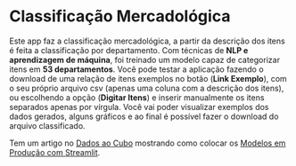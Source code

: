 # Classificação Mercadológica

Este app faz a classificação mercadológica, a partir da descrição dos itens é feita a classificação por departamento. Com técnicas de **NLP e aprendizagem de máquina**, foi treinado um modelo capaz de categorizar itens em **53 departamentos**. Você pode testar a aplicação fazendo o download de uma relação de itens exemplos no botão (**Link Exemplo**), com o seu próprio arquivo csv (apenas uma coluna com a descrição dos itens), ou escolhendo a opção (**Digitar Itens**) e inserir manualmente os itens separados apenas por vírgula. Você vai poder visualizar exemplos dos dados gerados, alguns gráficos e ao final é possível fazer o download do arquivo classificado.

Tem um artigo no [Dados ao Cubo](https://www.dadosaocubo.com/) mostrando como colocar os [Modelos em Produção com Streamlit](https://dadosaocubo.com/modelos-em-producao-com-streamlit/).
